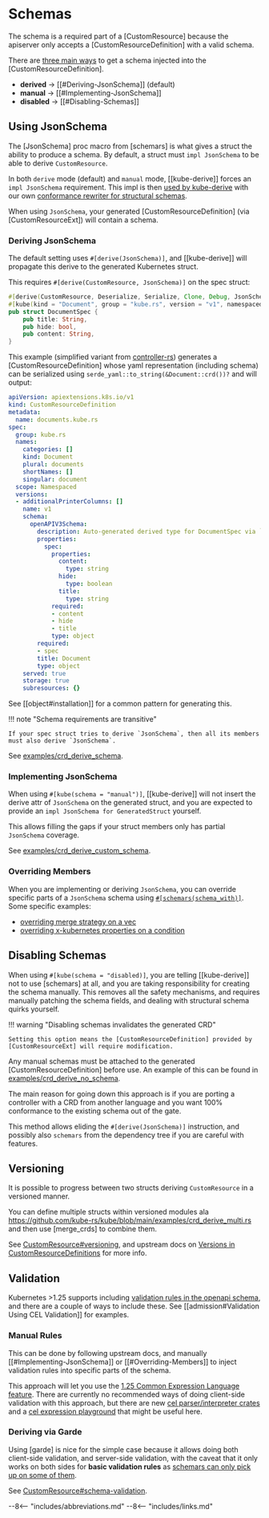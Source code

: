 # Schemas

The schema is a required part of a [CustomResource] because the apiserver only accepts a [CustomResourceDefinition] with a valid schema.

<!--
Basic [`#[kube]` attributes](https://docs.rs/kube/latest/kube/derive.CustomResource.html#optional-kube-attributes) will influence some aspects of the schema.
-->

There are [three main ways](https://docs.rs/kube/latest/kube/derive.CustomResource.html#kubeschema--mode) to get a schema injected into the [CustomResourceDefinition].

- **derived** -> [[#Deriving-JsonSchema]] (default)
- **manual** -> [[#Implementing-JsonSchema]]
- **disabled** -> [[#Disabling-Schemas]]


## Using JsonSchema

The [JsonSchema] proc macro from [schemars] is what gives a struct the ability to produce a schema. By default, a struct must `impl JsonSchema` to be able to derive `CustomResource`.

In both `derive` mode (default) and `manual` mode, [[kube-derive]] forces an `impl JsonSchema` requirement. This impl is then [used by kube-derive](https://github.com/kube-rs/kube/blob/823f4b8db3852e6bdd271e72c56b8c40d6f962a8/kube-derive/src/custom_resource.rs#L376-L383) with our own [conformance rewriter for structural schemas](https://docs.rs/kube/latest/kube/core/schema/struct.StructuralSchemaRewriter.html).

When using `JsonSchema`, your generated [CustomResourceDefinition] (via [CustomResourceExt]) will contain a schema.

### Deriving JsonSchema

The default setting uses `#[derive(JsonSchema)]`, and [[kube-derive]] will propagate this derive to the generated Kubernetes struct.

This requires `#[derive(CustomResource, JsonSchema)]` on the spec struct:

```rust
#[derive(CustomResource, Deserialize, Serialize, Clone, Debug, JsonSchema)]
#[kube(kind = "Document", group = "kube.rs", version = "v1", namespaced)]
pub struct DocumentSpec {
    pub title: String,
    pub hide: bool,
    pub content: String,
}
```

This example (simplified variant from [controller-rs](https://github.com/kube-rs/controller-rs/blob/main/src/controller.rs)) generates a [CustomResourceDefinition] whose yaml representation (including schema) can be serialized using `serde_yaml::to_string(&Document::crd())?` and will output:

```yaml
apiVersion: apiextensions.k8s.io/v1
kind: CustomResourceDefinition
metadata:
  name: documents.kube.rs
spec:
  group: kube.rs
  names:
    categories: []
    kind: Document
    plural: documents
    shortNames: []
    singular: document
  scope: Namespaced
  versions:
  - additionalPrinterColumns: []
    name: v1
    schema:
      openAPIV3Schema:
        description: Auto-generated derived type for DocumentSpec via `CustomResource`
        properties:
          spec:
            properties:
              content:
                type: string
              hide:
                type: boolean
              title:
                type: string
            required:
            - content
            - hide
            - title
            type: object
        required:
        - spec
        title: Document
        type: object
    served: true
    storage: true
    subresources: {}
```

See [[object#installation]] for a common pattern for generating this.

!!! note "Schema requirements are transitive"

    If your spec struct tries to derive `JsonSchema`, then all its members must also derive `JsonSchema`.

See [examples/crd_derive_schema](https://github.com/kube-rs/kube/blob/main/examples/crd_derive_schema.rs).

### Implementing JsonSchema

When using `#[kube(schema = "manual")]`, [[kube-derive]] will not insert the derive attr of `JsonSchema` on the generated struct, and you are expected to provide an `impl JsonSchema for GeneratedStruct` yourself.

This allows filling the gaps if your struct members only has partial `JsonSchema` coverage.

See [examples/crd_derive_custom_schema](https://github.com/kube-rs/kube/blob/823f4b8db3852e6bdd271e72c56b8c40d6f962a8/examples/crd_derive_custom_schema.rs#L22-L56).

### Overriding Members

When you are implementing or deriving `JsonSchema`, you can override specific parts of a `JsonSchema` schema using [`#[schemars(schema_with)]`](https://graham.cool/schemars/examples/7-custom_serialization/). Some specific examples:

- [overriding merge strategy on a vec](https://github.com/kube-rs/kube/blob/823f4b8db3852e6bdd271e72c56b8c40d6f962a8/examples/crd_derive_schema.rs#L85-L102)
- [overriding x-kubernetes properties on a condition](https://github.com/kube-rs/kube/blob/823f4b8db3852e6bdd271e72c56b8c40d6f962a8/examples/crd_derive.rs#L60-L85)


## Disabling Schemas

When using `#[kube(schema = "disabled)]`, you are telling [[kube-derive]] not to use [schemars] at all, and you are taking responsibility for creating the schema manually. This removes all the safety mechanisms, and requires manually patching the schema fields, and dealing with structural schema quirks yourself.

!!! warning "Disabling schemas invalidates the generated CRD"

    Setting this option means the [CustomResourceDefinition] provided by [CustomResourceExt] will require modification.

Any manual schemas must be attached to the generated [CustomResourceDefinition] before use. An example of this can be found in [examples/crd_derive_no_schema](https://github.com/kube-rs/kube/blob/main/examples/crd_derive_no_schema.rs).

The main reason for going down this approach is if you are porting a controller with a CRD from another language and you want 100% conformance to the existing schema out of the gate.

This method allows eliding the `#[derive(JsonSchema)]` instruction, and possibly also `schemars` from the dependency tree if you are careful with features.


## Versioning
It is possible to progress between two structs deriving `CustomResource` in a versioned manner.

You can define multiple structs within versioned modules ala https://github.com/kube-rs/kube/blob/main/examples/crd_derive_multi.rs and then use [merge_crds] to combine them.

See [CustomResource#versioning](https://docs.rs/kube/latest/kube/derive.CustomResource.html#versioning), and upstream docs on [Versions in CustomResourceDefinitions](https://kubernetes.io/docs/tasks/extend-kubernetes/custom-resources/custom-resource-definition-versioning/) for more info.

## Validation
Kubernetes >1.25 supports including [validation rules in the openapi schema](https://kubernetes.io/docs/tasks/extend-kubernetes/custom-resources/custom-resource-definitions/#validation-rules), and there are a couple of ways to include these. See [[admission#Validation Using CEL Validation]] for examples.

### Manual Rules
This can be done by following upstream docs, and manually [[#Implementing-JsonSchema]] or [[#Overriding-Members]] to inject validation rules into specific parts of the schema.

This approach will let you use the [1.25 Common Expression Language feature](https://kubernetes.io/blog/2022/09/23/crd-validation-rules-beta/).
There are currently no recommended ways of doing client-side validation with this approach, but there are new [cel parser/interpreter crates](https://crates.io/search?q=cel) and a [cel expression playground](https://playcel.undistro.io/) that might be useful here.

### Deriving via Garde
Using [garde] is nice for the simple case because it allows doing both client-side validation, and server-side validation, with the caveat that it only works on both sides for **basic validation rules** as [schemars can only pick up on some of them](https://graham.cool/schemars/deriving/attributes/#supported-validator-attributes).

See [CustomResource#schema-validation](https://docs.rs/kube/latest/kube/derive.CustomResource.html#schema-validation).


--8<-- "includes/abbreviations.md"
--8<-- "includes/links.md"



[//begin]: # "Autogenerated link references for markdown compatibility"
[#overriding]: schemas "Schemas"
[//end]: # "Autogenerated link references"
